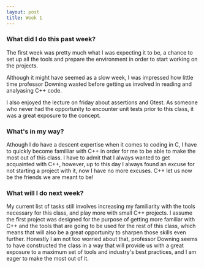 ```yaml
---
layout: post
title: Week 1
---
```


### What did I do this past week?
The first week was pretty much what I was expecting it to be, a chance to set up all the tools and prepare the environment in order to start working on the projects.  

Although it might have seemed as a slow week, I was impressed how little time professor Downing wasted before getting us involved in reading and analyasing C++ code. 

I also enjoyed the lecture on friday about assertions and Gtest. As someone who never had the opportunity to encounter unit tests prior to this class, it was a great exposure to the concept.

### What's in my way?

Athough I do have a descent expertise when it comes to coding in C, I have to quickly become familliar with C++ in order for me to be able to make the most out of this class. I have to admit that I always wanted to get acquainted with C++, however, up to this day I always found an excuse for not starting a project with it, now I have no more excuses. C++ let us now be the friends we are meant to be! 

### What will I do next week? 

My current list of tasks still involves increasing my familiarity with the tools necessary for this class, and play more with small C++ projects. I assume the first project was designed for the purpose of getting more familiar with C++ and the tools that are going to be used for the rest of this class, which means that will also be a great opportunity to sharpen those skills even further. Honestly I am not too worried about that, professor Downing seems to have constructed the class in a way that will provide us with a great exposure to a maximum set of tools and industry's best practices, and I am eager to make the most out of it.
